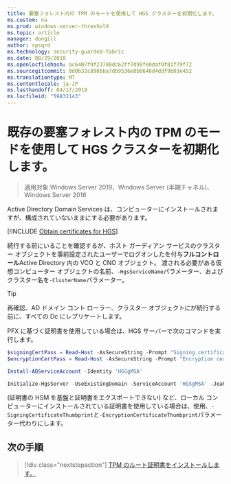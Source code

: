 ```yaml
---
title: 要塞フォレスト内の TPM のモードを使用して HGS クラスターを初期化します。
ms.custom: na
ms.prod: windows-server-threshold
ms.topic: article
manager: dongill
author: rpsqrd
ms.technology: security-guarded-fabric
ms.date: 08/29/2018
ms.openlocfilehash: ac6407f9f23780dc62ff7d99fe0daf0f81f79f72
ms.sourcegitcommit: 0d0b32c8986ba7db9536e0b8648d4ddf9b03e452
ms.translationtype: MT
ms.contentlocale: ja-JP
ms.lasthandoff: 04/17/2019
ms.locfileid: "59832143"
---
```

# <a name="initialize-the-hgs-cluster-using-tpm-mode-in-an-existing-bastion-forest"></a>既存の要塞フォレスト内の TPM のモードを使用して HGS クラスターを初期化します。

>適用対象:Windows Server 2019、Windows Server (半期チャネル)、Windows Server 2016

Active Directory Domain Services は、コンピューターにインストールされますが、構成されていないままにする必要があります。

[!INCLUDE [Obtain certificates for HGS](../../../includes/guarded-fabric-initialize-hgs-default-step-two.md)]

続行する前にいることを確認するが、ホスト ガーディアン サービスのクラスター オブジェクトを事前設定されたユーザーでログオンしたを付与**フルコントロール**Active Directory 内の VCO と CNO オブジェクト。
渡される必要がある仮想コンピューター オブジェクトの名前、`-HgsServiceName`パラメーター、およびクラスター名を`-ClusterName`パラメーター。

> [!TIP]
> 再確認、AD ドメイン コント ローラー、クラスター オブジェクトにが続行する前に、すべての Dc にレプリケートします。

PFX に基づく証明書を使用している場合は、HGS サーバーで次のコマンドを実行します。

```powershell
$signingCertPass = Read-Host -AsSecureString -Prompt "Signing certificate password"
$encryptionCertPass = Read-Host -AsSecureString -Prompt "Encryption certificate password"

Install-ADServiceAccount -Identity 'HGSgMSA'

Initialize-HgsServer -UseExistingDomain -ServiceAccount 'HGSgMSA' -JeaReviewersGroup 'HgsJeaReviewers' -JeaAdministratorsGroup 'HgsJeaAdmins' -HgsServiceName 'HgsService' -SigningCertificatePath '.\signCert.pfx' -SigningCertificatePassword $signPass -EncryptionCertificatePath '.\encCert.pfx' -EncryptionCertificatePassword $encryptionCertPass -TrustTpm
```

(証明書の HSM を基盤と証明書をエクスポートできない) など、ローカル コンピューターにインストールされている証明書を使用している場合は、使用、`-SigningCertificateThumbprint`と`-EncryptionCertificateThumbprint`パラメーター代わりにします。

## <a name="next-step"></a>次の手順

>[!div class="nextstepaction"]
[TPM のルート証明書をインストールします。](guarded-fabric-install-trusted-tpm-root-certificates.md)